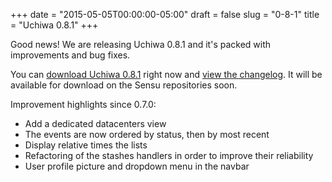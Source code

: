 +++
date = "2015-05-05T00:00:00-05:00"
draft = false
slug = "0-8-1"
title = "Uchiwa 0.8.1"
+++

Good news! We are releasing Uchiwa 0.8.1 and it's packed with improvements and bug fixes.

You can [download Uchiwa 0.8.1](https://uchiwa.io/#/download) right now and [view the changelog](https://github.com/sensu/uchiwa/blob/master/CHANGELOG.md#081-2015-05-05). It will be available for download on the Sensu repositories soon.

Improvement highlights since 0.7.0:

- Add a dedicated datacenters view
- The events are now ordered by status, then by most recent
- Display relative times the lists
- Refactoring of the stashes handlers in order to improve their reliability
- User profile picture and dropdown menu in the navbar
